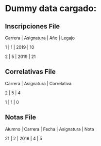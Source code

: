 # Dummy data cargado:

## Inscripciones File

Carrera | Asignatura | Año | Legajo

1 | 1 | 2019 | 10

2 | 5 | 2019 | 21

## Correlativas File

Carrera | Asignatura | Correlativa

2 | 5 | 4

1 | 1 | 0

## Notas File

Alumno | Carrera | Fecha | Asignatura | Nota

21 | 2 | 2018 | 4 | 5
